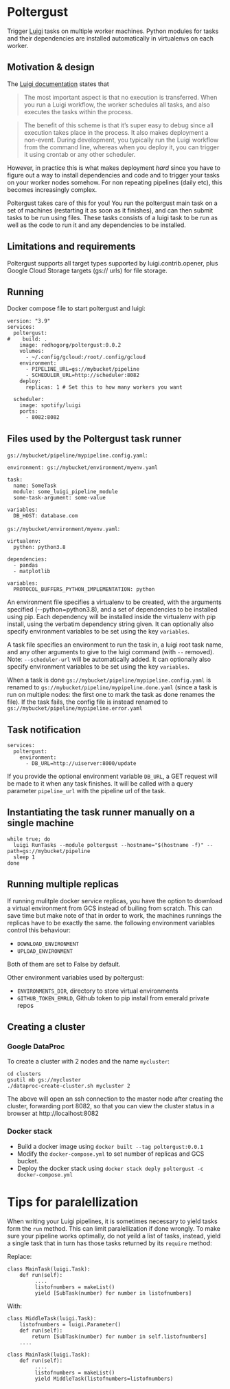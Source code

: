 # Poltergust

Trigger [Luigi](https://luigi.readthedocs.io/en/stable/) tasks on multiple worker
machines. Python modules for tasks and their dependencies are
installed automatically in virtualenvs on each worker.

## Motivation & design

The [Luigi documentation](https://luigi.readthedocs.io/en/stable/execution_model.html#workers-and-task-execution) states that

> The most important aspect is that no execution is transferred. When you run a Luigi workflow, the worker schedules all tasks,
> and also executes the tasks within the process.

> The benefit of this scheme is that it’s super easy to debug since all execution takes place in the process. It also makes
> deployment a non-event. During development, you typically run the Luigi workflow from the command line, whereas when you deploy it,
> you can trigger it using crontab or any other scheduler.

However, in practice this is what makes deployment *hard* since you have to figure out a way to install dependencies and code and to trigger your tasks on your worker nodes somehow. For non repeating pipelines (daily etc), this becomes increasingly complex.

Poltergust takes care of this for you! You run the poltergust main task on a set of machines (restarting it as soon as it finishes), and can then submit tasks to be run using files. These tasks consists of a luigi task to be run as well as the code to run it and any dependencies to be installed.

## Limitations and requirements

Poltergust supports all target types supported by
luigi.contrib.opener, plus Google Cloud Storage targets (gs:// urls) for file storage.

## Running

Docker compose file to start poltergust and luigi:

```
version: "3.9"
services:
  poltergust:
#    build: .
    image: redhogorg/poltergust:0.0.2
    volumes:
      - ~/.config/gcloud:/root/.config/gcloud
    environment:
      - PIPELINE_URL=gs://mybucket/pipeline
      - SCHEDULER_URL=http://scheduler:8082
    deploy:
      replicas: 1 # Set this to how many workers you want

  scheduler:
    image: spotify/luigi
    ports:
      - 8082:8082
```

## Files used by the Poltergust task runner

`gs://mybucket/pipeline/mypipeline.config.yaml`:
```
environment: gs://mybucket/environment/myenv.yaml

task:
  name: SomeTask
  module: some_luigi_pipeline_module
  some-task-argument: some-value

variables:
  DB_HOST: database.com
```

`gs://mybucket/environment/myenv.yaml`:
```
virtualenv:
  python: python3.8

dependencies:
  - pandas
  - matplotlib
  
variables:
  PROTOCOL_BUFFERS_PYTHON_IMPLEMENTATION: python
```

An environment file specifies a virtualenv to be created, with the
arguments specified (--python=python3.8), and a set of dependencies to
be installed using pip. Each dependency will be installed inside the
virtualenv with pip install, using the verbatim dependency string
given. It can optionally also specify environment variables to be set
using the key `variables`.

A task file specifies an environment to run the task in, a luigi root
task name, and any other arguments to give to the luigi command (with
`--` removed). Note: `--scheduler-url` will be automatically added. It
can optionally also specify environment variables to be set using the
key `variables`.

When a task is done `gs://mybucket/pipeline/mypipeline.config.yaml` is
renamed to `gs://mybucket/pipeline/mypipeline.done.yaml` (since a task
is run on multiple nodes: the first one to mark the task as done
renames the file). If the task fails, the config file is instead
renamed to `gs://mybucket/pipeline/mypipeline.error.yaml`

## Task notification

```
services:
  poltergust:
    environment:
      - DB_URL=http://uiserver:8000/update
```

If you provide the optional environment variable `DB_URL`, a GET request will be made to it when any task finishes.
It will be called with a query parameter `pipeline_url` with the pipeline url of the task.

## Instantiating the task runner manually on a single machine

```
while true; do
  luigi RunTasks --module poltergust --hostname="$(hostname -f)" --path=gs://mybucket/pipeline
  sleep 1
done
```

## Running multiple replicas
If running mulitple docker service replicas, you have the option to download a virtual environment from GCS instead of builing from scratch. This can save time but make note of that in order to work, the machines runnings the replicas have to be exactly the same. the following environment variables control this behaviour:

- `DOWNLOAD_ENVIRONMENT`
- `UPLOAD_ENVIRONMENT`

Both of them are set to False by default.

Other environment variables used by poltergust:
- `ENVIRONMENTS_DIR`, directory to store virtual environments
- `GITHUB_TOKEN_EMRLD`, Github token to pip install from emerald private repos


## Creating a cluster

### Google DataProc

To create a cluster with 2 nodes and the name `mycluster`:
```
cd clusters
gsutil mb gs://mycluster
./dataproc-create-cluster.sh mycluster 2
```

The above will open an ssh connection to the master node after creating the cluster, forwarding port 8082, so that you can view the cluster status
in a browser at http://localhost:8082

### Docker stack

* Build a docker image using `docker built --tag poltergust:0.0.1`
* Modify the `docker-compose.yml` to set number of replicas and GCS bucket.
* Deploy the docker stack using `docker stack deply poltergust -c docker-compose.yml`


# Tips for paralellization

When writing your Luigi pipelines, it is sometimes necessary to yield tasks form the `run` method. This can limit paralellization if done wrongly.
To make sure your pipeline works optimally, do not yeild a list of tasks, instead, yield a single task that in turn has those tasks returned by its `require` method:

Replace:
```
class MainTask(luigi.Task):
    def run(self):
         ....
         listofnumbers = makeList()
         yield [SubTask(number) for number in listofnumbers]
```

With:
```
class MiddleTask(luigi.Task):
    listofnumbers = luigi.Parameter()
    def run(self):
        return [SubTask(number) for number in self.listofnumbers]
    ....

class MainTask(luigi.Task):
    def run(self):
         ....
         listofnumbers = makeList()
         yield MiddleTask(listofnumbers=listofnumbers)
```




